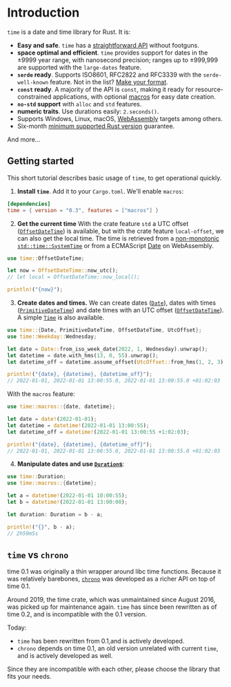 # Introduction

`time` is a date and time library for Rust. It is:

- **Easy and safe**. `time` has a
[straightforward API](https://time-rs.github.io/api/time/struct.OffsetDateTime.html) without
footguns.
- **space optimal and efficient**. `time` provides support for dates in the ±9999 year range, with
nanosecond precision; ranges up to ±999,999 are supported with the `large-dates` feature.
- **`serde` ready**. Supports ISO8601, RFC2822 and RFC3339 with the `serde-well-known` feature.
Not in the list? [Make your format](./api/format-description.md).
- **`const` ready**. A majority of the API is `const`, making it ready for resource-constrained
applications, with optional [macros](https://time-rs.github.io/api/time/macros/index.html) for easy
date creation.
- **`no-std` support** with `alloc` and `std` features.
- **numeric traits**. Use durations easily: `2.seconds()`.
- Supports Windows, Linux, macOS,
[WebAssembly](https://developer.mozilla.org/fr/docs/WebAssembly) targets among others.
- Six-month
[minimum supported Rust version](https://rust-lang.github.io/rfcs/2495-min-rust-version.html)
guarantee.

And more...

## Getting started

This short tutorial describes basic usage of `time`, to get operational quickly.

1. **Install `time`**.  Add it to your `Cargo.toml`. We'll enable `macros`:
```toml
[dependencies]
time = { version = "0.3", features = ["macros"] }
```

2. **Get the current time** With the crate feature `std` a UTC offset
([`OffsetDateTime`](https://docs.rs/time/latest/time/struct.OffsetDateTime.html)) is available,
but with the crate feature `local-offset`, we can also get the local time.
The time is retrieved from a [non-monotonic](https://stackoverflow.com/a/41203566/5964129)
[`std::time::SystemTime`](https://doc.rust-lang.org/std/time/struct.SystemTime.html) or from a
ECMAScript [Date](https://developer.mozilla.org/en-US/docs/Web/JavaScript/Reference/Global_Objects/Date)
on WebAssembly.

```rust
use time::OffsetDateTime;

let now = OffsetDateTime::now_utc();
// let local = OffsetDateTime::now_local();

println!("{now}");
```

3. **Create dates and times.** We can create dates
([`Date`](https://docs.rs/time/latest/time/struct.Date.html)),
dates with times
([`PrimitiveDateTime`](https://docs.rs/time/latest/time/struct.PrimitiveDateTime.html))
and date times with an UTC offset
([`OffsetDateTime`](https://docs.rs/time/latest/time/struct.OffsetDateTime.html)).
A simple [`Time`](https://docs.rs/time/latest/time/struct.Time.html) is also available.

```rust
use time::{Date, PrimitiveDateTime, OffsetDateTime, UtcOffset};
use time::Weekday::Wednesday;

let date = Date::from_iso_week_date(2022, 1, Wednesday).unwrap();
let datetime = date.with_hms(13, 0, 55).unwrap();
let datetime_off = datetime.assume_offset(UtcOffset::from_hms(1, 2, 3).unwrap());

println!("{date}, {datetime}, {datetime_off}");
// 2022-01-01, 2022-01-01 13:00:55.0, 2022-01-01 13:00:55.0 +01:02:03
```

With the `macros` feature:

```rust
use time::macros::{date, datetime};

let date = date!(2022-01-01);
let datetime = datetime!(2022-01-01 13:00:55);
let datetime_off = datetime!(2022-01-01 13:00:55 +1:02:03);

println!("{date}, {datetime}, {datetime_off}");
// 2022-01-01, 2022-01-01 13:00:55.0, 2022-01-01 13:00:55.0 +01:02:03
```

4. **Manipulate dates and use
[`Duration`s](https://time-rs.github.io/api/time/struct.Duration.html)**:
```rust
use time::Duration;
use time::macros::{datetime};

let a = datetime!(2022-01-01 10:00:55);
let b = datetime!(2022-01-01 13:00:00);

let duration: Duration = b - a;

println!("{}", b - a);
// 2h59m5s
```

## `time` vs `chrono`

time 0.1 was originally a thin wrapper around libc time functions. Because it was relatively
barebones, [`chrono`](https://docs.rs/chrono/0.4.19/chrono/) was developed as a richer API on top
of time 0.1.

Around 2019, the time crate, which was unmaintained since August 2016, was picked up for maintenance
again. `time` has since been rewritten as of time 0.2, and is incompatible with the 0.1 version.

Today:
- `time` has been rewritten from 0.1,and is actively developed.
- `chrono` depends on time 0.1, an old version unrelated with current `time`, and is actively
developed as well.

Since they are incompatible with each other, please choose the library that fits your needs.
